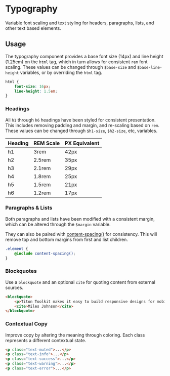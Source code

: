 # Typography #

Variable font scaling and text styling for headers, paragraphs, lists, and other text based elements.

## Usage ##

The typography component provides a base font size (14px) and line height (1.25em) on the `html` tag,
which in turn allows for consistent `rem` font scaling. These values can be changed through
`$base-size` and `$base-line-height` variables, or by overriding the `html` tag.

```css
html {
    font-size: 16px;
    line-height: 1.5em;
}
```

### Headings ###

All `h1` through `h6` headings have been styled for consistent presentation.
This includes removing padding and margin, and re-scaling based on `rem`.
These values can be changed through `$h1-size`, `$h2-size`, etc, variables.

<table class="table data-table">
    <thead>
        <tr>
            <th>Heading</th>
            <th>REM Scale</th>
            <th>PX Equivalent</th>
        </tr>
    </thead>
    <tbody>
        <tr>
            <td>h1</td>
            <td>3rem</td>
            <td>42px</td>
        </tr>
        <tr>
            <td>h2</td>
            <td>2.5rem</td>
            <td>35px</td>
        </tr>
        <tr>
            <td>h3</td>
            <td>2.1rem</td>
            <td>29px</td>
        </tr>
        <tr>
            <td>h4</td>
            <td>1.8rem</td>
            <td>25px</td>
        </tr>
        <tr>
            <td>h5</td>
            <td>1.5rem</td>
            <td>21px</td>
        </tr>
        <tr>
            <td>h6</td>
            <td>1.2rem</td>
            <td>17px</td>
        </tr>
    </tbody>
</table>

### Paragraphs & Lists ###

Both paragraphs and lists have been modified with a consistent margin,
which can be altered through the `$margin` variable.

They can also be paired with [content-spacing()](../development/sass.md#mixins) for consistency.
This will remove top and bottom margins from first and list children.

```scss
.element {
    @include content-spacing();
}
```

### Blockquotes ###

Use a `blockquote` and an optional `cite` for quoting content from external sources.

```html
<blockquote>
    <p>Titon Toolkit makes it easy to build responsive designs for mobile and desktop devices.</p>
    <cite>Miles Johnson</cite>
</blockquote>
```

### Contextual Copy ###

Improve copy by altering the meaning through coloring. Each class represents a different contextual state.

```html
<p class="text-muted">...</p>
<p class="text-info">...</p>
<p class="text-success">...</p>
<p class="text-warning">...</p>
<p class="text-error">...</p>
```